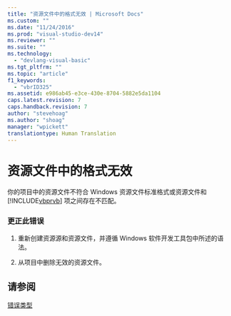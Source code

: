```yaml
---
title: "资源文件中的格式无效 | Microsoft Docs"
ms.custom: ""
ms.date: "11/24/2016"
ms.prod: "visual-studio-dev14"
ms.reviewer: ""
ms.suite: ""
ms.technology: 
  - "devlang-visual-basic"
ms.tgt_pltfrm: ""
ms.topic: "article"
f1_keywords: 
  - "vbrID325"
ms.assetid: e986ab45-e3ce-430e-8704-5882e5da1104
caps.latest.revision: 7
caps.handback.revision: 7
author: "stevehoag"
ms.author: "shoag"
manager: "wpickett"
translationtype: Human Translation
---
```

# 资源文件中的格式无效
你的项目中的资源文件不符合 Windows 资源文件标准格式或资源文件和 [!INCLUDE[vbprvb](../../csharp/programming-guide/concepts/linq/includes/vbprvb_md.md)] 项之间存在不匹配。  
  
### 更正此错误  
  
1.  重新创建资源源和资源文件，并遵循 Windows 软件开发工具包中所述的语法。  
  
2.  从项目中删除无效的资源文件。  
  
## 请参阅  
 [错误类型](../../visual-basic/programming-guide/language-features/error-types.md)
